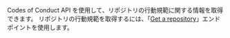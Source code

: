 
Codes of Conduct API を使用して、リポジトリの行動規範に関する情報を取得できます。 リポジトリの行動規範を取得するには、「[Get a repository](/rest/reference/repos#get-a-repository)」エンドポイントを使用します。